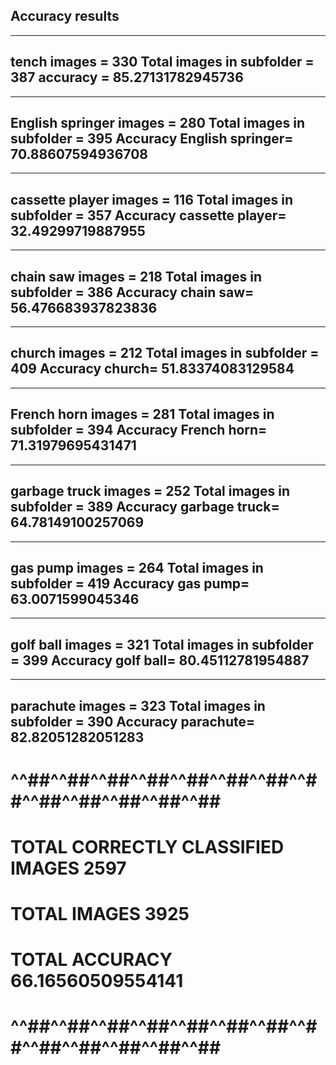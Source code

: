 ## Accuracy results



-------------------------------------------
tench images =  330
Total images in subfolder =  387
accuracy =  85.27131782945736
-------------------------------------------


-------------------------------------------
English springer images =  280
Total images in subfolder =  395
Accuracy English springer=  70.88607594936708
-------------------------------------------


-------------------------------------------
cassette player images =  116
Total images in subfolder =  357
Accuracy cassette player=  32.49299719887955
-------------------------------------------


-------------------------------------------
chain saw images =  218
Total images in subfolder =  386
Accuracy chain saw=  56.476683937823836
-------------------------------------------


-------------------------------------------
church images =  212
Total images in subfolder =  409
Accuracy church=  51.83374083129584
-------------------------------------------


-------------------------------------------
French horn images =  281
Total images in subfolder =  394
Accuracy French horn=  71.31979695431471
-------------------------------------------


-------------------------------------------
garbage truck images =  252
Total images in subfolder =  389
Accuracy garbage truck=  64.78149100257069
-------------------------------------------


-------------------------------------------
gas pump images =  264
Total images in subfolder =  419
Accuracy gas pump=  63.0071599045346
-------------------------------------------


-------------------------------------------
golf ball images =  321
Total images in subfolder =  399
Accuracy golf ball=  80.45112781954887
-------------------------------------------


-------------------------------------------
parachute images =  323
Total images in subfolder =  390
Accuracy parachute=  82.82051282051283
-------------------------------------------


# ^^##^^##^^##^^##^^##^^##^^##^^##^^##^^##^^##^^##^^##
# TOTAL CORRECTLY CLASSIFIED IMAGES 2597
# TOTAL IMAGES 3925
# TOTAL ACCURACY 66.16560509554141
# ^^##^^##^^##^^##^^##^^##^^##^^##^^##^^##^^##^^##^^##

